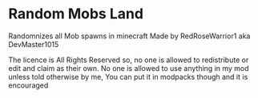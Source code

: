 # Random Mobs Land
 Randomnizes all Mob spawns in minecraft
Made by RedRoseWarrior1 aka DevMaster1015

The licence is All Rights Reserved so, no one is allowed to redistribute or edit and claim as their own. 
No one is allowed to use anything in my mod unless told otherwise by me,
You can put it in modpacks though and it is encouraged
